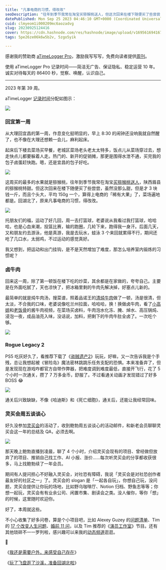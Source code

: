 ```yaml
---
title: "凡事电商的习惯，得改改"
seoDescription: "往年到季节我常在淘宝买猕猴桃送人，但这次回来在楼下随便买了些尝尝，虽然没那么甜，但才 3 块钱一斤，而且个头大，平均 150g 一个，算得上电商的「稀有大果」了，菜场遍地都是。"
datePublished: Mon Sep 25 2023 04:46:10 GMT+0000 (Coordinated Universal Time)
cuid: clmyeom1i000209mc6aozadvg
slug: 20230925124416
cover: https://cdn.hashnode.com/res/hashnode/image/upload/v1695616941674/b1f73832-fefa-4fce-927b-7326767a6b8e.png
tags: 5pe26ze06k6w5b2v, 5zgo5yik

---
```


感谢我的赞助商 [aTimeLogger Pro](https://atimelogger.pro/)，激励我写写写，免费向读者提供[周刊](https://mp.weixin.qq.com/mp/appmsgalbum?__biz=MzI3MzU5MDA1OQ==&action=getalbum&album_id=2675015646262542337#wechat_redirect)。

使用 aTimeLogger Pro 记录时间——简洁无广告、保证隐私、稳定运营 10 年。诚实对待每天的 86400 秒，觉察、唤醒，认识自己。

---

2023 年第 39 周。

aTimeLogger [记录时间](https://mp.weixin.qq.com/s/iufaGiryP9kOomakbNpdOg)分配如图示：

![](https://cdn.hashnode.com/res/hashnode/image/upload/v1695616937738/a1083700-b44f-4c55-b7bc-1276f1133c78.jpeg)

### 回宜第一周

从大理回宜昌的第一周，作息变化挺明显的，早上 8:30 的闹钟还没响我就自然醒了，也不像在大理还想赖一会儿，麻利起床。

起床后下楼去菜场买早餐，老城区菜场老头老太太特多，饭点儿从菜场穿过去，想走快点儿都要躲着人走。热门的、新开的促销摊，那更是围得水泄不通，买完我的包子卤蛋赶快跑。嗯，还是宜昌的包子好吃。

![](https://cdn.hashnode.com/res/hashnode/image/upload/v1695616951767/f3bf3d9a-f83b-45bd-8981-b385f930c7e9.jpeg)

这周买的最多的水果就是猕猴桃，往年到季节我常在淘宝[买猕猴桃送人](https://mp.weixin.qq.com/s/0NiQTUu5RifHCVlTKsuggg)，陕西眉县的猕猴桃特甜。但这次回来在楼下随便买了些尝尝，虽然没那么甜，但是才 3 块钱一斤，而且个头大，平均 150g 一个，算得上电商的「稀有大果」了，菜场遍地都是。回湖北了，原来凡事电商的习惯，得改改。

![](https://cdn.hashnode.com/res/hashnode/image/upload/v1695616957458/c31cc6ff-69e0-4f6a-ad7e-5ee5c2af100f.jpeg)

托朋友们的福，运动了好几回，周一去打篮球，老婆说从我看过我打篮球，哈哈哈，也是心血来潮，投篮比赛，输的跑圈，几轮下来，跑得我一身汗。后面几天，又和朋友约去游泳，他是真游，我是去玩水，蛙泳 3 个来回就累得不行，期间还呛了几口水，太弱鸡，不过运动的感觉真好。

我又想到，把运动和出门挂钩，是不是天然增加了难度，那怎么培养室内锻炼的习惯呢？

### 卤牛肉

回来这一周，除了第一顿饭在楼下吃的炒菜，其余都是在家做的，夸夸自己。主要是在外面吃腻了，天也凉快了，把冰箱里剩的牛肉先解决掉，好塞点儿新的。

最简单的就是炖牛肉汤，搜菜谱，照着品诺王的[清炖牛肉](https://www.bilibili.com/video/BV1CL4y1n76E)做了一顿，汤是很清，但太淡，不合我的口味，老婆说像吃兰州拉面，哈哈哈，换！换做卤牛肉，看了[小高姐](https://www.bilibili.com/video/BV1VW41147Fh)和[老饭骨](https://www.bilibili.com/video/BV1wK411g7uE)的酱牛肉视频，在菜场买卤料，牛肉泡水化冻、腌、焯水、高压锅炖、浸泡一夜，成品油亮入味，没话说，加料，把剩下的牛肉牛肚全卤了。一次吃个够。

![](https://cdn.hashnode.com/res/hashnode/image/upload/v1695616966653/d175aad1-937a-4294-b97c-3506a3004145.jpeg)

### Rogue Legacy 2

PS5 吃灰好久了，看推荐下载了《[盗贼遗产2](https://store.steampowered.com/app/1253920/Rogue_Legacy_2/?l=schinese)》玩玩，好嘛，又一次告诉我是个手残，总让我想起被《冒险岛》魔法密林跳跳乐任务支配的恐惧。本来准备弃了，但是发现现在游戏咋都官方自带作弊器，把难度调到难度最低，直接开飞行，花了 5 个小时一次通关，攒了 7 万多金币，舒服了。不过看通关动画才发现错过了好多 BOSS 😂

![](https://cdn.hashnode.com/res/hashnode/image/upload/v1695616972286/f92d0c02-19f9-451e-8067-ec6fb0630895.jpeg)

通关后兴致缺缺，不像《哈迪斯》和《死亡细胞》，通关后，还能让我经常回味。

### 灵买会周五谈谈心

好久没参加[灵买会](https://club.q24.io/)的活动了，收到鲍勃周五谈谈心的活动邮件，和新老会员聊聊灵买会这一年的总结及 QA，必须去啊。

![](https://cdn.hashnode.com/res/hashnode/image/upload/v1695616999436/44f82839-df14-4934-b61b-fb4e7926b941.jpeg)

那天晚上鲍勃直播到凌晨，聊了 4 个小时，介绍灵买会现有的项目、曾经做但放弃了的项目、推销自己找工作、AI 小报、涨价……每次听灵买会的分享都收获很多，马上找鲍勃续了一年会员。

期间有人提问担心不好融入灵买会，对社恐有障碍，我说「灵买会是对社恐创作者最友好的社区之一」了。灵买会的 slogan 是「一起各自玩」，你想自己玩，没问题，灵买会提供让你玩的场地，比如野乌咖啡厅、Notion 归档、野鱼志等等；你想一起玩，灵买会有有业余公司、闲置市集、剧读会之类。没人催你，等你「想」的时候，这里随时欢迎你。

好了，本周就这些。

不小心收集了好多问卷，算是个小项目吧，比如 Alexey Guzey 的[问题清单](https://guzey.com/questions/)、Tim 的 [17 个改变人生问题](https://tim.blog/wp-content/uploads/2020/01/17-Questions-That-Changed-My-Life.pdf)、[婚前 11 问](https://mp.weixin.qq.com/s/QpRJGrgbvVAr5d7-VP3RgA)，以及 Tim 推荐的《[演员工作室](https://search.douban.com/movie/subject_search?search_text=%E6%BC%94%E5%91%98%E5%B7%A5%E4%BD%9C%E5%AE%A4&cat=1002)》节目。还有其他琐碎不一一罗列啦，感兴趣可以来我的[动态频道](https://mp.weixin.qq.com/s/A_yK10ktL8Nl7RzsnGwzEg)逛逛。

🔗

《[我还是需要户外，来感受自己存在](http://mp.weixin.qq.com/s?__biz=MzI3MzU5MDA1OQ==&mid=2247488101&idx=1&sn=6b8818c94d2713f026aa2ded1990360c&chksm=eb21a021dc5629378ad501fefe1df6387f341227bb668b98f59bc9973e392c7ecd340f098be7&scene=21#wechat_redirect)》

《[玩了飞盘逛了沙溪，准备回湖北啦](http://mp.weixin.qq.com/s?__biz=MzI3MzU5MDA1OQ==&mid=2247488092&idx=1&sn=49ac8ddf06a45a8239902338f10b6795&chksm=eb21a018dc56290e55b3e02a1e0b8506f8a339d592aa33945b4395682fd65b5c0da5d418d3fc&scene=21#wechat_redirect)》